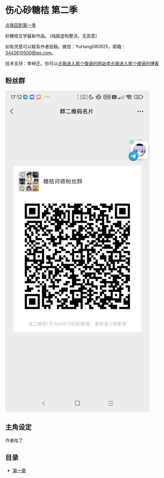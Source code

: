 # 伤心砂糖桔 第二季

[点我回到第一季](/)

砂糖桔文学最新作品。（纯属虚构整活，无恶意）

如有灵感可以联系作者投稿。微信：YuHang080925，邮箱：3442610500@qq.com。

技术支持：李梓迁。你可以[点我进入那个傻逼的网站](https://liziqian.net)或[点我进入那个傻逼的博客](https://blog.liziqian.net)

## 粉丝群

![二维码](/groupqr.jpg)

## 主角设定

作者咕了

## 目录

- [第一章](./chapter1)
